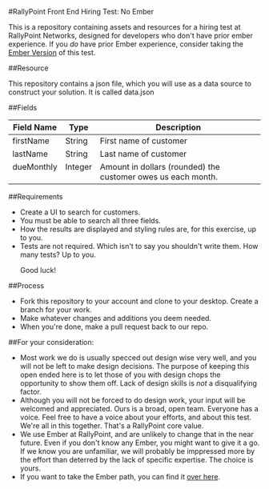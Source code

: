 #RallyPoint Front End Hiring Test: No Ember

This is a repository containing assets and resources for a hiring test at RallyPoint Networks, designed for developers who don't have prior ember experience. If you _do_ have prior Ember experience, consider taking the [Ember Version](https://github.com/RallyPointNetworks/hiring-test-fe-ember) of this test.

##Resource

This repository contains a json file, which you will use as a data source to construct your solution. It is called data.json

##Fields
  <table>
    <thead>
      <tr>
        <th>Field Name</th>
        <th>Type</th>
        <th>Description</th>
      </tr>
    </thead>
    <tbody>
      <tr>
        <td valign="top">firstName</td>
        <td valign="top">String</td>
        <td valign="top">First name of customer</td>
      </tr>
      <tr>
        <td valign="top">lastName</td>
        <td valign="top">String</td>
        <td valign="top">Last name of customer</td>
      </tr>
      <tr>
        <td valign="top">dueMonthly</td>
        <td valign="top">Integer</td>
        <td valign="top">Amount in dollars (rounded) the customer owes us each month.</td>
      </tr>
    </tbody>
  </table>

##Requirements
  - Create a UI to search for customers.
  - You must be able to search all three fields.
  - How the results are displayed and styling rules are, for this exercise, up to you.
  - Tests are not required. Which isn't to say you shouldn't write them. How many tests? Up to you.
    <p>Good luck!</p>

##Process
  - Fork this repository to your account and clone to your desktop. Create a branch for your work.
  - Make whatever changes and additions you deem needed. 
  - When you're done, make a pull request back to our repo.

##For your consideration:
  - Most work we do is usually specced out design wise very well, and you will not be left to make design decisions. The purpose of keeping this open ended here is to let those of you with design chops the opportunity to show them off. Lack of design skills is <em>not</em> a disqualifying factor.
  - Although you will not be forced to do design work, your input will be welcomed and appreciated. Ours is a broad, open team. Everyone has a voice. Feel free to have a voice about your efforts, and about this test. We're all in this together. That's a RallyPoint core value.
  - We use Ember at RallyPoint, and are unlikely to change that in the near future. Even if you don't know any Ember, you might want to give it a go. If we know you are unfamiliar, we will probably be imppressed more by the effort than deterred by the lack of specific expertise. The choice is yours.
  - If you want to take the Ember path, you can find it [over here](https://github.com/RallyPointNetworks/hiring-test-fe-ember). 
